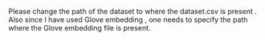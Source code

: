 Please change the path of the dataset to where the dataset.csv is present . Also since I have used Glove embedding , one needs to specify the path where the Glove embedding file is present.
